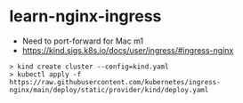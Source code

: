 # learn-nginx-ingress

- Need to port-forward for Mac m1
- https://kind.sigs.k8s.io/docs/user/ingress/#ingress-nginx

```
> kind create cluster --config=kind.yaml
> kubectl apply -f https://raw.githubusercontent.com/kubernetes/ingress-nginx/main/deploy/static/provider/kind/deploy.yaml

```
